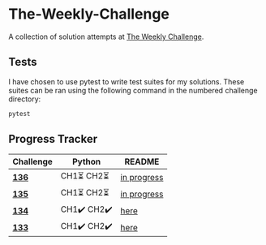 # The-Weekly-Challenge
 
 A collection of solution attempts at [The Weekly Challenge](https://theweeklychallenge.org/).


## Tests
 I have chosen to use pytest to write test suites for my solutions.
These suites can be ran using the following command in the numbered challenge directory:

 ```bash
 pytest
 ```


## Progress Tracker

| Challenge                                                                       | Python        | README |
| ----------                                                                      | ------------  | ------ |
| **[136](https://theweeklychallenge.org/blog/perl-weekly-challenge-136/)**       | CH1⏳  CH2⏳   | [in progress](.\136\python\README.md)       |
| **[135](https://theweeklychallenge.org/blog/perl-weekly-challenge-135/)**       | CH1⏳  CH2⏳   | [in progress](.\135\python\README.md)       |
| **[134](https://theweeklychallenge.org/blog/perl-weekly-challenge-134/)**       | CH1✔️ CH2✔️  | [here](.\134\python\README.md)       |
| **[133](https://theweeklychallenge.org/blog/perl-weekly-challenge-133/)**       | CH1✔️ CH2✔️  | [here](.\133\python\README.md)      |

